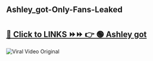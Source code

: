 
 ## Ashley_got-Only-Fans-Leaked

# <h2><a href="https://clipsfans.com/Ashley_got&ref=git">🔗 Click to LINKS ⏩⏩ 👉 🟢 Ashley got </a></h2>

<a href="https://clipsfans.com/Ashley_got&ref=git" rel="nofollow" data-target="animated-image.originalLink"><img src="https://i.ibb.co.com/xMMVF88/686577567.gif" alt="Viral Video Original" style="max-width: 100%; display: inline-block;" data-target="animated-image.originalImage"></a>
